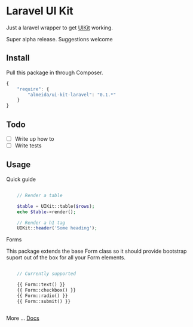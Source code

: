 # Laravel UI Kit

Just a laravel wrapper to get [UIKit](https://github.com/arnold-almeida/UiKit) working.

Super alpha release. Suggestions welcome

## Install

Pull this package in through Composer.

```js
{
	"require": {
		"almeida/ui-kit-laravel": "0.1.*"
	}
}
```

## Todo

- [ ] Write up how to
- [ ] Write tests

## Usage

Quick guide

```php

	// Render a table

	$table = UIKit::table($rows);
	echo $table->render();

	// Render a h1 tag
	UIKit::header('Some heading');

```

Forms

This package extends the base Form class so it should provide bootstrap suport out of the box
for all your Form elements.

```php

	// Currently supported

	{{ Form::text() }}
	{{ Form::checkbox() }}
	{{ Form::radio() }}
	{{ Form::submit() }}



```

More ... [Docs](https://github.com/arnold-almeida/UIKit/tree/master/docs)
